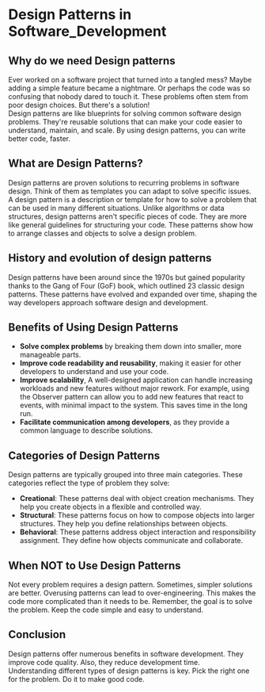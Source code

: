 # Design Patterns in Software_Development

## Why do we need Design patterns
Ever worked on a software project that turned into a tangled mess? Maybe adding a simple feature became a nightmare. Or perhaps the code was so confusing that nobody dared to touch it.
These problems often stem from poor design choices. But there's a solution!   
Design patterns are like blueprints for solving common software design problems. They're reusable solutions that can make your code easier to understand, maintain, and scale.
By using design patterns, you can write better code, faster.  
## What are Design Patterns?
Design patterns are proven solutions to recurring problems in software design. Think of them as templates you can adapt to solve specific issues.
A design pattern is a description or template for how to solve a problem that can be used in many different situations.
Unlike algorithms or data structures, design patterns aren't specific pieces of code. They are more like general guidelines for structuring your code. These patterns show how to arrange classes and objects to solve a design problem.
## History and evolution of design patterns
Design patterns have been around since the 1970s but gained popularity thanks to the Gang of Four (GoF) book, which outlined 23 classic design patterns. These patterns have evolved and expanded over time, shaping the way developers approach software design and development.
## Benefits of Using Design Patterns
- **Solve complex problems** by breaking them down into smaller, more manageable parts.
- **Improve code readability and reusability**, making it easier for other developers to understand and use your code.
- **Improve scalability**, A well-designed application can handle increasing workloads and new features without major rework. For example, using the Observer pattern can allow you to add new features that react to events, with minimal impact to the system. This saves time in the long run.
- **Facilitate communication among developers**, as they provide a common language to describe solutions.
## Categories of Design Patterns
Design patterns are typically grouped into three main categories. These categories reflect the type of problem they solve:   
- **Creational**: These patterns deal with object creation mechanisms. They help you create objects in a flexible and controlled way.
- **Structural**: These patterns focus on how to compose objects into larger structures. They help you define relationships between objects.
- **Behavioral**: These patterns address object interaction and responsibility assignment. They define how objects communicate and collaborate.
## When NOT to Use Design Patterns
Not every problem requires a design pattern. Sometimes, simpler solutions are better. Overusing patterns can lead to over-engineering. This makes the code more complicated than it needs to be. Remember, the goal is to solve the problem. Keep the code simple and easy to understand.  
## Conclusion
Design patterns offer numerous benefits in software development. They improve code quality. Also, they reduce development time.   
Understanding different types of design patterns is key. Pick the right one for the problem. Do it to make good code.  



